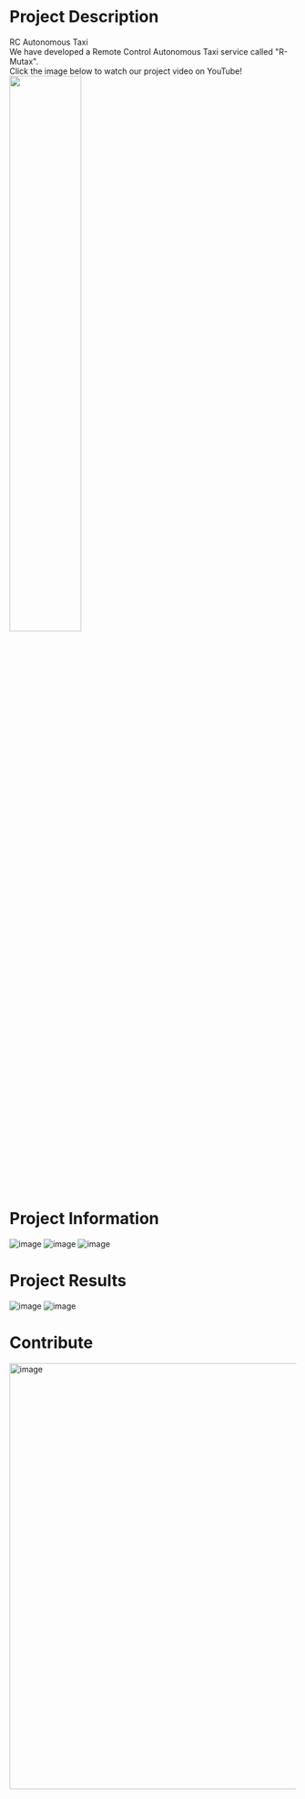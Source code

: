 # Project Description
RC Autonomous Taxi<br />
We have developed a Remote Control Autonomous Taxi service called "R-Mutax".<br />
Click the image below to watch our project video on YouTube!<br />
[<img src="https://i9.ytimg.com/vi_webp/aiNxWq8mXbM/mqdefault.webp?v=64ffc642&sqp=CKD71KkG&rs=AOn4CLAWX6W3DejuZbmZabAxJe4XjWdvxg" width="50%">](https://youtu.be/aiNxWq8mXbM "R-MUTAX")


# Project Information
![image](https://github.com/parkie0517/RC_Autonomous_Taxi/assets/80407632/ff6ea9de-425f-4b47-aae5-dade51bcf855)
![image](https://github.com/parkie0517/RC_Autonomous_Taxi/assets/80407632/cae40845-24c2-40cf-8d93-55a07a91cf01)
![image](https://github.com/parkie0517/RC_Autonomous_Taxi/assets/80407632/53c1b58f-0e9d-4629-93ce-d0b33e7c3dee)


# Project Results
![image](https://github.com/parkie0517/RC_Autonomous_Taxi/assets/80407632/2b0f3111-0fdf-430e-943f-1fb3785b7e17)
![image](https://github.com/parkie0517/RC_Autonomous_Taxi/assets/80407632/ef17eaac-e17b-4319-b087-42b215e128db)


# Contribute
<img width="748" alt="image" src="https://github.com/parkie0517/RC_Autonomous_Taxi/assets/80407632/c79660d6-374a-4a16-b9fe-ae808e684183">
